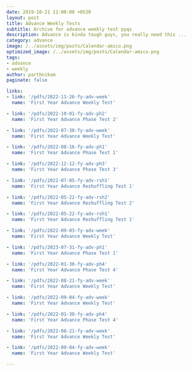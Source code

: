 ```yaml
---
date: 2019-10-21 12:00:00 +0530
layout: post
title: Advance Weekly Tests
subtitle: Archive for advance weekly test pyqs
description: Advance is kinda tough guys, you really need this ...
category: advance
image: /../assets/img/posts/Calendar-amico.png
optimized_image: /../assets/img/posts/Calendar-amico.png
tags: 
- advance
- weekly
author: parthnikam
paginate: false

links:
- link: '/pdfs/2022-11-26-fy-adv-week'
  name: 'First Year Advance Weekly Test'

- link: '/pdfs/2022-10-01-fy-adv-ph2'
  name: 'First Year Advance Phase Test 2'

- link: '/pdfs/2022-07-30-fy-adv-week'
  name: 'First Year Advance Weekly Test'

- link: '/pdfs/2022-08-16-fy-adv-ph1'
  name: 'First Year Advance Phase Test 1'

- link: '/pdfs/2022-12-12-fy-adv-ph3'
  name: 'First Year Advance Phase Test 3'

- link: '/pdfs/2022-07-05-fy-adv-rsh1'
  name: 'First Year Advance Reshuffling Test 1'

- link: '/pdfs/2022-05-22-fy-adv-rsh2'
  name: 'First Year Advance Reshuffling Test 2'

- link: '/pdfs/2022-05-22-fy-adv-rsh1'
  name: 'First Year Advance Reshuffling Test 1'

- link: '/pdfs/2022-09-03-fy-adv-week'
  name: 'First Year Advance Weekly Test'

- link: '/pdfs/2023-07-31-fy-adv-ph1'
  name: 'First Year Advance Phase Test 1'

- link: '/pdfs/2022-01-30-fy-adv-ph4'
  name: 'First Year Advance Phase Test 4'

- link: '/pdfs/2022-08-21-fy-adv-week'
  name: 'First Year Advance Weekly Test'

- link: '/pdfs/2022-09-04-fy-adv-week'
  name: 'First Year Advance Weekly Test'

- link: '/pdfs/2022-01-30-fy-adv-ph4'
  name: 'First Year Advance Phase Test 4'

- link: '/pdfs/2022-08-21-fy-adv-week'
  name: 'First Year Advance Weekly Test'

- link: '/pdfs/2022-09-04-fy-adv-week'
  name: 'First Year Advance Weekly Test'

---
```

